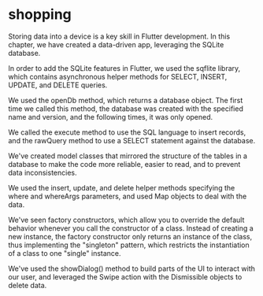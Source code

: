 # shopping

Storing data into a device is a key skill in Flutter development. 
In this chapter, we have created a data-driven app, leveraging the SQLite database.

In order to add the SQLite features in Flutter, we used the sqflite library, which contains asynchronous helper methods for SELECT, INSERT, UPDATE, and DELETE queries.

We used the openDb method, which returns a database object. 
The first time we called this method, the database was created with the specified name and version, and the following times, it was only opened.

We called the execute method to use the SQL language to insert records, and the rawQuery method to use a SELECT statement against the database.

We've created model classes that mirrored the structure of the tables in a database to make the code more reliable, easier to read, and to prevent data inconsistencies.

We used the insert, update, and delete helper methods specifying the where and whereArgs parameters, and used Map objects to deal with the data.

We've seen factory constructors, which allow you to override the default behavior whenever you call the constructor of a class.
Instead of creating a new instance, the factory constructor only returns an instance of the class, thus implementing the "singleton" pattern, which restricts the instantiation of a class to one "single" instance.

We've used the showDialog() method to build parts of the UI to interact with our user, and leveraged the Swipe action with the Dismissible objects to delete data.